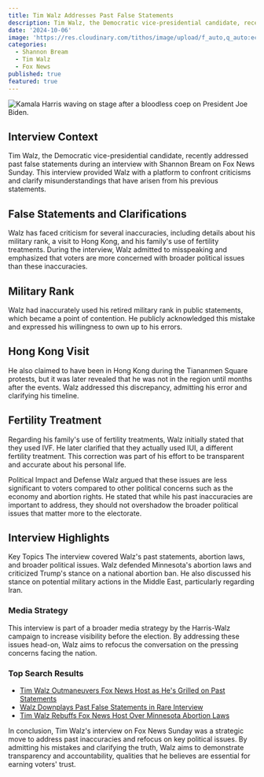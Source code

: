 ```yaml
---
title: Tim Walz Addresses Past False Statements
description: Tim Walz, the Democratic vice-presidential candidate, recently addressed past false statements during an interview with Shannon Bream on Fox News Sunday. This interview provided Walz with a platform to confront criticisms and clarify misunderstandings that have arisen from his previous statements.
date: '2024-10-06'
image: 'https://res.cloudinary.com/tithos/image/upload/f_auto,q_auto:eco/v1728245581/IMG_3115_k88a46.webp'
categories:
  - Shannon Bream
  - Tim Walz
  - Fox News
published: true
featured: true
---
```


<script>
  import { ExternalLink, Image } from '../lib';
</script>

<Image
  src="https://res.cloudinary.com/tithos/image/upload/f_auto,q_auto:eco/v1728245581/IMG_3115_k88a46.webp"
  alt="Kamala Harris waving on stage after a bloodless coep on President Joe Biden."
/>

## Interview Context

Tim Walz, the Democratic vice-presidential candidate, recently addressed past false statements during an interview with Shannon Bream on Fox News Sunday. This interview provided Walz with a platform to confront criticisms and clarify misunderstandings that have arisen from his previous statements.

## False Statements and Clarifications

Walz has faced criticism for several inaccuracies, including details about his military rank, a visit to Hong Kong, and his family's use of fertility treatments. During the interview, Walz admitted to misspeaking and emphasized that voters are more concerned with broader political issues than these inaccuracies.

## Military Rank

Walz had inaccurately used his retired military rank in public statements, which became a point of contention. He publicly acknowledged this mistake and expressed his willingness to own up to his errors.

## Hong Kong Visit

He also claimed to have been in Hong Kong during the Tiananmen Square protests, but it was later revealed that he was not in the region until months after the events. Walz addressed this discrepancy, admitting his error and clarifying his timeline.

## Fertility Treatment

Regarding his family's use of fertility treatments, Walz initially stated that they used IVF. He later clarified that they actually used IUI, a different fertility treatment. This correction was part of his effort to be transparent and accurate about his personal life.

Political Impact and Defense
Walz argued that these issues are less significant to voters compared to other political concerns such as the economy and abortion rights. He stated that while his past inaccuracies are important to address, they should not overshadow the broader political issues that matter more to the electorate.

## Interview Highlights

Key Topics
The interview covered Walz's past statements, abortion laws, and broader political issues. Walz defended Minnesota's abortion laws and criticized Trump's stance on a national abortion ban. He also discussed his stance on potential military actions in the Middle East, particularly regarding Iran.

### Media Strategy

This interview is part of a broader media strategy by the Harris-Walz campaign to increase visibility before the election. By addressing these issues head-on, Walz aims to refocus the conversation on the pressing concerns facing the nation.

### Top Search Results

- [Tim Walz Outmaneuvers Fox News Host as He's Grilled on Past Statements](https://thedailybeast.com/)
- [Walz Downplays Past False Statements in Rare Interview](https://politico.com/)
- [Tim Walz Rebuffs Fox News Host Over Minnesota Abortion Laws](https://newsweek.com/)

In conclusion, Tim Walz's interview on Fox News Sunday was a strategic move to address past inaccuracies and refocus on key political issues. By admitting his mistakes and clarifying the truth, Walz aims to demonstrate transparency and accountability, qualities that he believes are essential for earning voters' trust.
